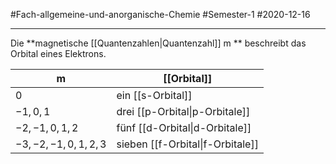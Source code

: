 #Fach-allgemeine-und-anorganische-Chemie  #Semester-1 #2020-12-16

---

Die **magnetische [[Quantenzahlen|Quantenzahl]] m
** beschreibt das Orbital eines Elektrons.

| m                | [[Orbital]]                    |
| ---------------- | ------------------------------ |
| $0$                | ein [[s-Orbital]]              |
| $-1,0,1$           | drei [[p-Orbital\|p-Orbitale]] |
| $-2,-1,0,1,2$      | fünf [[d-Orbital\|d-Orbitale]] |
| $-3,-2,-1,0,1,2,3$ | sieben [[f-Orbital\|f-Orbitale]]